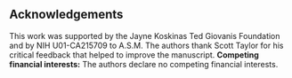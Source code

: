 ## Acknowledgements

This work was supported by the Jayne Koskinas Ted Giovanis Foundation and by NIH U01-CA215709 to A.S.M. The authors thank Scott Taylor for his critical feedback that helped to improve the manuscript. **Competing financial interests:** The authors declare no competing financial interests.
